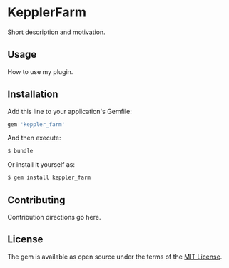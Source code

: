 # KepplerFarm
Short description and motivation.

## Usage
How to use my plugin.

## Installation
Add this line to your application's Gemfile:

```ruby
gem 'keppler_farm'
```

And then execute:
```bash
$ bundle
```

Or install it yourself as:
```bash
$ gem install keppler_farm
```

## Contributing
Contribution directions go here.

## License
The gem is available as open source under the terms of the [MIT License](https://opensource.org/licenses/MIT).

